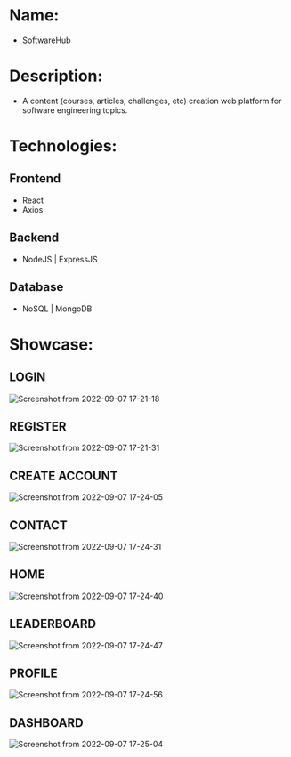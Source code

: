 # Name:
- SoftwareHub
 
# Description:
- A content (courses, articles, challenges, etc) creation web platform for software engineering topics.

# Technologies:
## Frontend
- React
- Axios
## Backend
- NodeJS | ExpressJS
## Database
- NoSQL | MongoDB

# Showcase:
## LOGIN
![Screenshot from 2022-09-07 17-21-18](https://user-images.githubusercontent.com/76432762/188907360-ce9499be-ac39-4488-ae11-d6a578fa802f.png)
## REGISTER
![Screenshot from 2022-09-07 17-21-31](https://user-images.githubusercontent.com/76432762/188907498-4903c7fb-0575-4494-bacb-b4c71a50c50b.png)
## CREATE ACCOUNT
![Screenshot from 2022-09-07 17-24-05](https://user-images.githubusercontent.com/76432762/188907562-06d5f949-73e2-4e79-9de7-4ef1310fc8a0.png)
## CONTACT
![Screenshot from 2022-09-07 17-24-31](https://user-images.githubusercontent.com/76432762/188907619-7d342b74-ce66-4d0a-81aa-47fa72c4d2df.png)
## HOME 
![Screenshot from 2022-09-07 17-24-40](https://user-images.githubusercontent.com/76432762/188907694-e2bf3a40-6559-46c6-9c4f-4f86951c9dcd.png)
## LEADERBOARD
![Screenshot from 2022-09-07 17-24-47](https://user-images.githubusercontent.com/76432762/188907746-b23ae4a0-3696-4f9e-a189-2c6094f147f3.png)
## PROFILE
![Screenshot from 2022-09-07 17-24-56](https://user-images.githubusercontent.com/76432762/188907855-7eb46c84-492f-4fe0-bb75-3ce0174c0cc0.png)
## DASHBOARD
![Screenshot from 2022-09-07 17-25-04](https://user-images.githubusercontent.com/76432762/188907922-afd5f604-e6aa-484b-b771-14fabc35c353.png)

